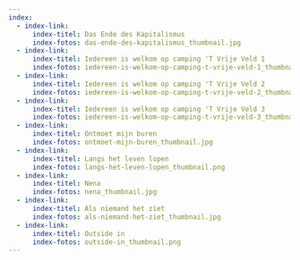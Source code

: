 ```yaml
---
index:
  - index-link:
      index-titel: Das Ende des Kapitalismus
      index-fotos: das-ende-des-kapitalismus_thumbnail.jpg
  - index-link:
      index-titel: Iedereen is welkom op camping 'T Vrije Veld 1
      index-fotos: iedereen-is-welkom-op-camping-t-vrije-veld-1_thumbnail.jpg
  - index-link:
      index-titel: Iedereen is welkom op camping 'T Vrije Veld 2
      index-fotos: iedereen-is-welkom-op-camping-t-vrije-veld-2_thumbnail.jpg
  - index-link:
      index-titel: Iedereen is welkom op camping 'T Vrije Veld 3
      index-fotos: iedereen-is-welkom-op-camping-t-vrije-veld-3_thumbnail.jpg
  - index-link:
      index-titel: Ontmoet mijn buren
      index-fotos: ontmoet-mijn-buren_thumbnail.jpg
  - index-link:
      index-titel: Langs het leven lopen
      index-fotos: langs-het-leven-lopen_thumbnail.png
  - index-link:
      index-titel: Nena
      index-fotos: nena_thumbnail.jpg
  - index-link:
      index-titel: Als niemand het ziet
      index-fotos: als-niemand-het-ziet_thumbnail.jpg
  - index-link:
      index-titel: Outside in
      index-fotos: outside-in_thumbnail.png
---
```


